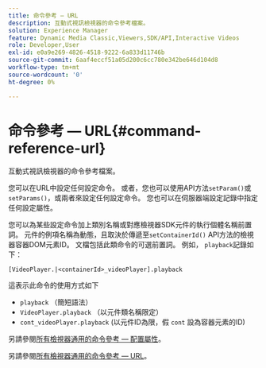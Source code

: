 ```yaml
---
title: 命令參考 — URL
description: 互動式視訊檢視器的命令參考檔案。
solution: Experience Manager
feature: Dynamic Media Classic,Viewers,SDK/API,Interactive Videos
role: Developer,User
exl-id: e0a9e269-4826-4518-9222-6a833d11746b
source-git-commit: 6aaf4eccf51a05d200c6cc780e342be646d104d8
workflow-type: tm+mt
source-wordcount: '0'
ht-degree: 0%

---
```


# 命令參考 — URL{#command-reference-url}

互動式視訊檢視器的命令參考檔案。

您可以在URL中設定任何設定命令。 或者，您也可以使用API方法`setParam()`或`setParams()`，或兩者來設定任何設定命令。 您也可以在伺服器端設定記錄中指定任何設定屬性。

您可以為某些設定命令加上類別名稱或對應檢視器SDK元件的執行個體名稱前置詞。 元件的例項名稱為動態，且取決於傳遞至`setContainerId()` API方法的檢視器容器DOM元素ID。 文檔包括此類命令的可選前置詞。 例如， `playback`記錄如下：

```
[VideoPlayer.|<containerId>_videoPlayer].playback
```

這表示此命令的使用方式如下

* `playback` （簡短語法）
* `VideoPlayer.playback` （以元件類名稱限定）
* `cont_videoPlayer.playback` (以元件ID為限，假 `cont` 設為容器元素的ID)

另請參閱[所有檢視器通用的命令參考 — 配置屬性](../../../r-html5-viewer-20-cmdref-configattrib/r-html5-viewer-20-cmdref-configattrib.md#concept-850e0f2c49b949deb7cfbfd330d329bd)。

另請參閱[所有檢視器通用的命令參考 — URL](../../../c-html5-viewer-20-cmdref-url/c-html5-viewer-20-cmdref-url.md#concept-9b337f349b7b406b8c33c7ee96b3e226)。
